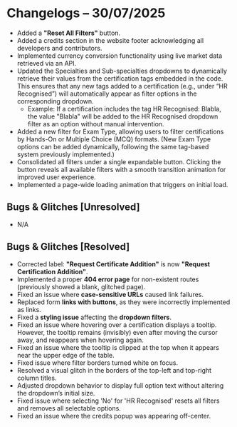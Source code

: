 # Changelogs – 30/07/2025
- Added a **"Reset All Filters"** button.
- Added a credits section in the website footer acknowledging all developers and contributors.
- Implemented currency conversion functionality using live market data retrieved via an API.
- Updated the Specialties and Sub-specialties dropdowns to dynamically retrieve their values from the certification tags embedded in the code. This ensures that any new tags added to a certification (e.g., under “HR Recognised”) will automatically appear as filter options in the corresponding dropdown.
  - Example: If a certification includes the tag HR Recognised: Blabla, the value "Blabla" will be added to the HR Recognised dropdown filter as an option without manual intervention.
- Added a new filter for Exam Type, allowing users to filter certifications by Hands-On or Multiple Choice (MCQ) formats. (New Exam Type options can be added dynamically, following the same tag-based system previously implemented.)
- Consolidated all filters under a single expandable button. Clicking the button reveals all available filters with a smooth transition animation for improved user experience.
- Implemented a page-wide loading animation that triggers on initial load.

## Bugs & Glitches [Unresolved]
- N/A

## Bugs & Glitches [Resolved]
- Corrected label: **"Request Certificate Addition"** is now **"Request Certification Addition"**.
- Implemented a proper **404 error page** for non-existent routes (previously showed a blank, glitched page).
- Fixed an issue where **case-sensitive URLs** caused link failures.
- Replaced form **links with buttons**, as they were incorrectly implemented as links.
- Fixed a **styling issue** affecting the **dropdown filters**.
- Fixed an issue where hovering over a certification displays a tooltip. However, the tooltip remains (invisibly) even after moving the cursor away, and reappears when hovering again.
- Fixed an issue where the tooltip is clipped at the top when it appears near the upper edge of the table.
- Fixed issue where filter borders turned white on focus.
- Resolved a visual glitch in the borders of the top-left and top-right column titles.
- Adjusted dropdown behavior to display full option text without altering the dropdown’s initial size.
- Fixed issue where selecting 'No' for 'HR Recognised' resets all filters and removes all selectable options.
- Fixed an issue where the credits popup was appearing off-center.
